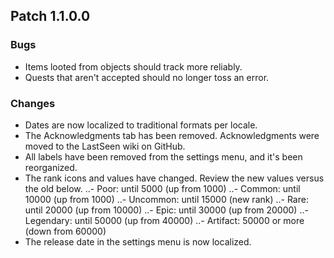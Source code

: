 ## Patch 1.1.0.0
### Bugs
- Items looted from objects should track more reliably.
- Quests that aren't accepted should no longer toss an error.

### Changes
- Dates are now localized to traditional formats per locale.
- The Acknowledgments tab has been removed. Acknowledgments were moved to the LastSeen wiki on GitHub.
- All labels have been removed from the settings menu, and it's been reorganized.
- The rank icons and values have changed. Review the new values versus the old below.
..- Poor: until 5000 (up from 1000)
..- Common: until 10000 (up from 1000)
..- Uncommon: until 15000 (new rank)
..- Rare: until 20000 (up from 10000)
..- Epic: until 30000 (up from 20000)
..- Legendary: until 50000 (up from 40000)
..- Artifact: 50000 or more (down from 60000)
- The release date in the settings menu is now localized.
